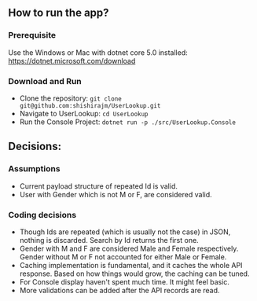 ## How to run the app?
### Prerequisite
Use the Windows or Mac with dotnet core 5.0 installed: https://dotnet.microsoft.com/download

### Download and Run
* Clone the repository: `git clone git@github.com:shishirajm/UserLookup.git`
* Navigate to UserLookup: `cd UserLookup`
* Run the Console Project: `dotnet run -p ./src/UserLookup.Console`

## Decisions:
### Assumptions
* Current payload structure of repeated Id is valid.
* User with Gender which is not M or F, are considered valid.

### Coding decisions
* Though Ids are repeated (which is usually not the case) in JSON, nothing is discarded. Search by Id returns the first one.
* Gender with M and F are considered Male and Female respectively. Gender without M or F not accounted for either Male or Female.
* Caching implementation is fundamental, and it caches the whole API response. Based on how things would grow, the caching can be tuned.
* For Console display haven't spent much time. It might feel basic.
* More validations can be added after the API records are read.
